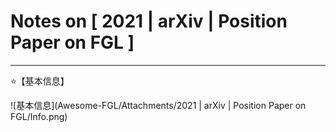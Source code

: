 # Notes on [ 2021 | arXiv | Position Paper on FGL \]

---

⭐【基本信息】

![基本信息](Awesome-FGL/Attachments/2021 | arXiv | Position Paper on FGL/Info.png)
